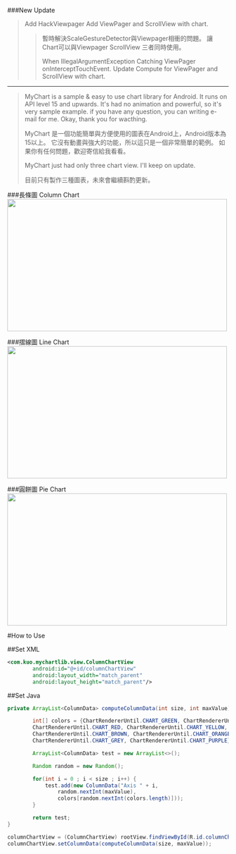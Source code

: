 ###New Update 
>Add HackViewpager 
>Add ViewPager and ScrollView with chart.
>>暫時解決ScaleGestureDetector與Viewpager相衝的問題。
>>讓Chart可以與Viewpager ScrollView 三者同時使用。
>>
>>When IllegalArgumentException Catching ViewPager onInterceptTouchEvent.
>>Update Compute for ViewPager and ScrollView with chart.
***

>MyChart is a sample & easy to use chart library for Android. It runs on API level 15 and upwards.
>It's had no animation and powerful, so it's very sample example.
>if you have any question, you can writing e-mail for me.
>Okay, thank you for wacthing.
>
>MyChart 是一個功能簡單與方便使用的圖表在Android上，Android版本為15以上。
>它沒有動畫與強大的功能，所以這只是一個非常簡單的範例。
>如果你有任何問題，歡迎寄信給我看看。
>
>MyChart just had only three chart view. I'll keep on update.
>
>目前只有製作三種圖表，未來會繼續斟酌更新。

###長條圖 Column Chart
<img width="500" height="300" src="https://googledrive.com/host/0B5fOJF9g7N2SMXktVDRRei1SdEU"/>

###摺線圖 Line Chart
<img width="500" height="300" src="https://googledrive.com/host/0B5fOJF9g7N2SN3NCWW00WXNrQWs"/>

###圓餅圖 Pie Chart
<img width="500" height="300" src="https://googledrive.com/host/0B5fOJF9g7N2SUE5SWmlkSmNDMGs"/>

#How to Use

##Set XML
```xml
<com.kuo.mychartlib.view.ColumnChartView
        android:id="@+id/columnChartView"
        android:layout_width="match_parent"
        android:layout_height="match_parent"/>
```

##Set Java
```java
private ArrayList<ColumnData> computeColumnData(int size, int maxValue) {

        int[] colors = {ChartRendererUntil.CHART_GREEN, ChartRendererUntil.CHART_PINK, 
        ChartRendererUntil.CHART_RED, ChartRendererUntil.CHART_YELLOW,
        ChartRendererUntil.CHART_BROWN, ChartRendererUntil.CHART_ORANGE, 
        ChartRendererUntil.CHART_GREY, ChartRendererUntil.CHART_PURPLE};

        ArrayList<ColumnData> test = new ArrayList<>();

        Random random = new Random();

        for(int i = 0 ; i < size ; i++) {
            test.add(new ColumnData("Axis " + i, 
                random.nextInt(maxValue), 
                colors[random.nextInt(colors.length)]));
        }

        return test;
}

columnChartView = (ColumnChartView) rootView.findViewById(R.id.columnChartView);
columnChartView.setColumnData(computeColumnData(size, maxValue));
```
